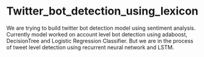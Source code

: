 # Twitter_bot_detection_using_lexicon
We are trying to build twitter bot detection model using sentiment analysis.
Currently model worked on account level bot detection using adaboost, DecisionTree and Logistic Regression Classifier.
But we are in the process of tweet level detection using recurrent neural network and LSTM.
